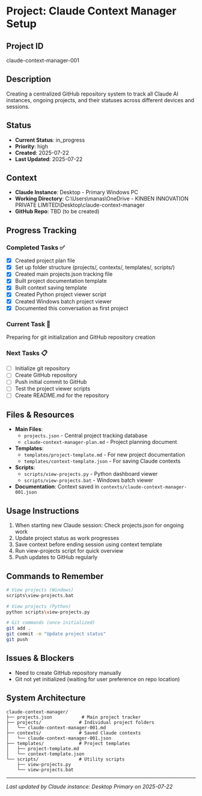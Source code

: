 # Project: Claude Context Manager Setup

## Project ID
claude-context-manager-001

## Description
Creating a centralized GitHub repository system to track all Claude AI instances, ongoing projects, and their statuses across different devices and sessions.

## Status
- **Current Status**: in_progress
- **Priority**: high
- **Created**: 2025-07-22
- **Last Updated**: 2025-07-22

## Context
- **Claude Instance**: Desktop - Primary Windows PC
- **Working Directory**: C:\Users\manas\OneDrive - KINBEN INNOVATION PRIVATE LIMITED\Desktop\claude-context-manager
- **GitHub Repo**: TBD (to be created)

## Progress Tracking

### Completed Tasks ✅
- [x] Created project plan file
- [x] Set up folder structure (projects/, contexts/, templates/, scripts/)
- [x] Created main projects.json tracking file
- [x] Built project documentation template
- [x] Built context saving template
- [x] Created Python project viewer script
- [x] Created Windows batch project viewer
- [x] Documented this conversation as first project

### Current Task 🔄
Preparing for git initialization and GitHub repository creation

### Next Tasks 📋
- [ ] Initialize git repository
- [ ] Create GitHub repository
- [ ] Push initial commit to GitHub
- [ ] Test the project viewer scripts
- [ ] Create README.md for the repository

## Files & Resources
- **Main Files**: 
  - `projects.json` - Central project tracking database
  - `claude-context-manager-plan.md` - Project planning document
- **Templates**:
  - `templates/project-template.md` - For new project documentation
  - `templates/context-template.json` - For saving Claude contexts
- **Scripts**:
  - `scripts/view-projects.py` - Python dashboard viewer
  - `scripts/view-projects.bat` - Windows batch viewer
- **Documentation**: Context saved in `contexts/claude-context-manager-001.json`

## Usage Instructions
1. When starting new Claude session: Check projects.json for ongoing work
2. Update project status as work progresses
3. Save context before ending session using context template
4. Run view-projects script for quick overview
5. Push updates to GitHub regularly

## Commands to Remember
```bash
# View projects (Windows)
scripts\view-projects.bat

# View projects (Python)
python scripts\view-projects.py

# Git commands (once initialized)
git add .
git commit -m "Update project status"
git push
```

## Issues & Blockers
- Need to create GitHub repository manually
- Git not yet initialized (waiting for user preference on repo location)

## System Architecture
```
claude-context-manager/
├── projects.json           # Main project tracker
├── projects/              # Individual project folders
│   └── claude-context-manager-001.md
├── contexts/              # Saved Claude contexts
│   └── claude-context-manager-001.json
├── templates/             # Project templates
│   ├── project-template.md
│   └── context-template.json
└── scripts/               # Utility scripts
    ├── view-projects.py
    └── view-projects.bat
```

---
*Last updated by Claude instance: Desktop Primary on 2025-07-22*